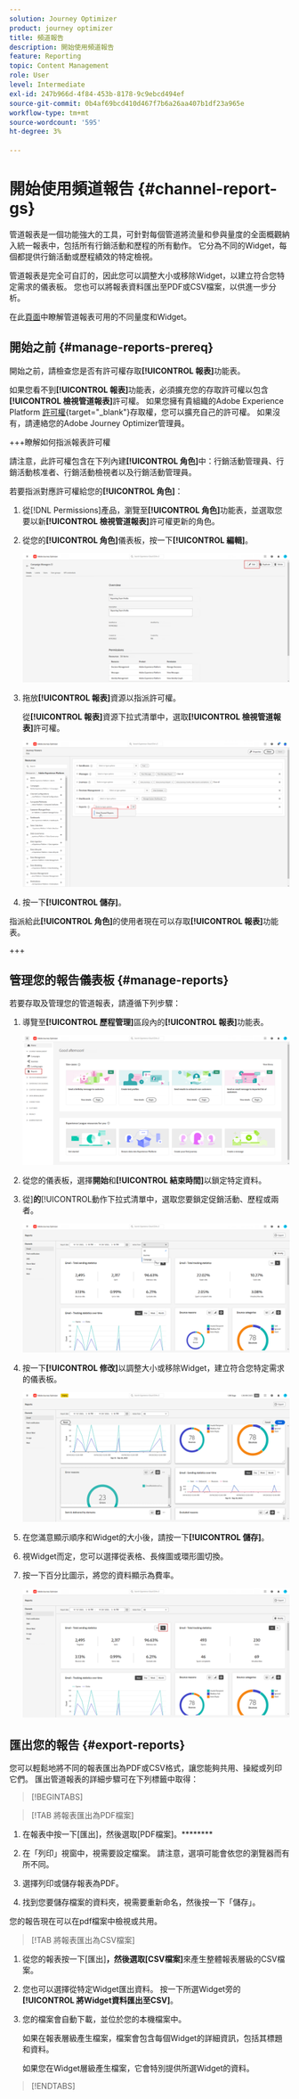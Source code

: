 ```yaml
---
solution: Journey Optimizer
product: journey optimizer
title: 頻道報告
description: 開始使用頻道報告
feature: Reporting
topic: Content Management
role: User
level: Intermediate
exl-id: 247b966d-4f84-453b-8178-9c9ebcd494ef
source-git-commit: 0b4af69bcd410d467f7b6a26aa407b1df23a965e
workflow-type: tm+mt
source-wordcount: '595'
ht-degree: 3%

---
```


# 開始使用頻道報告 {#channel-report-gs}

管道報表是一個功能強大的工具，可針對每個管道將流量和參與量度的全面概觀納入統一報表中，包括所有行銷活動和歷程的所有動作。 它分為不同的Widget，每個都提供行銷活動或歷程績效的特定檢視。

管道報表是完全可自訂的，因此您可以調整大小或移除Widget，以建立符合您特定需求的儀表板。 您也可以將報表資料匯出至PDF或CSV檔案，以供進一步分析。

在此[頁面](channel-report.md)中瞭解管道報表可用的不同量度和Widget。

## 開始之前 {#manage-reports-prereq}

開始之前，請檢查您是否有許可權存取&#x200B;**[!UICONTROL 報表]**&#x200B;功能表。

如果您看不到&#x200B;**[!UICONTROL 報表]**&#x200B;功能表，必須擴充您的存取許可權以包含&#x200B;**[!UICONTROL 檢視管道報表]**&#x200B;許可權。 如果您擁有貴組織的Adobe Experience Platform [許可權](https://experienceleague.adobe.com/docs/experience-platform/access-control/home.html?lang=zh-Hant){target="_blank"}存取權，您可以擴充自己的許可權。 如果沒有，請連絡您的Adobe Journey Optimizer管理員。

+++瞭解如何指派報表許可權

請注意，此許可權包含在下列內建&#x200B;**[!UICONTROL 角色]**&#x200B;中：行銷活動管理員、行銷活動核准者、行銷活動檢視者以及行銷活動管理員。

若要指派對應許可權給您的&#x200B;**[!UICONTROL 角色]**：

1. 從[!DNL Permissions]產品，瀏覽至&#x200B;**[!UICONTROL 角色]**&#x200B;功能表，並選取您要以新&#x200B;**[!UICONTROL 檢視管道報表]**&#x200B;許可權更新的角色。

1. 從您的&#x200B;**[!UICONTROL 角色]**&#x200B;儀表板，按一下&#x200B;**[!UICONTROL 編輯]**。

   ![](assets/channel_permission_1.png)

1. 拖放&#x200B;**[!UICONTROL 報表]**&#x200B;資源以指派許可權。

   從&#x200B;**[!UICONTROL 報表]**&#x200B;資源下拉式清單中，選取&#x200B;**[!UICONTROL 檢視管道報表]**&#x200B;許可權。

   ![](assets/channel_permission_2.png)

1. 按一下&#x200B;**[!UICONTROL 儲存]**。

指派給此&#x200B;**[!UICONTROL 角色]**&#x200B;的使用者現在可以存取&#x200B;**[!UICONTROL 報表]**&#x200B;功能表。

+++

## 管理您的報告儀表板 {#manage-reports}

若要存取及管理您的管道報表，請遵循下列步驟：

1. 導覽至&#x200B;**[!UICONTROL 歷程管理]**&#x200B;區段內的&#x200B;**[!UICONTROL 報表]**&#x200B;功能表。

   ![](assets/channel_report_1.png)

1. 從您的儀表板，選擇&#x200B;**開始**&#x200B;和&#x200B;**[!UICONTROL 結束時間]**&#x200B;以鎖定特定資料。

1. 從&#x200B;]**的**[!UICONTROL &#x200B;動作下拉式清單中，選取您要鎖定促銷活動、歷程或兩者。

   ![](assets/channel_report_2.png)

1. 按一下&#x200B;**[!UICONTROL 修改]**&#x200B;以調整大小或移除Widget，建立符合您特定需求的儀表板。

   ![](assets/channel_report_3.png)

1. 在您滿意顯示順序和Widget的大小後，請按一下&#x200B;**[!UICONTROL 儲存]**。

1. 視Widget而定，您可以選擇從表格、長條圖或環形圖切換。

1. 按一下百分比圖示，將您的資料顯示為費率。

   ![](assets/channel_report_4.png)

## 匯出您的報告 {#export-reports}

您可以輕鬆地將不同的報表匯出為PDF或CSV格式，讓您能夠共用、操縱或列印它們。 匯出管道報表的詳細步驟可在下列標籤中取得：

>[!BEGINTABS]

>[!TAB 將報表匯出為PDF檔案]

1. 在報表中按一下[匯出]，然後選取[PDF檔案]。********

1. 在「列印」視窗中，視需要設定檔案。 請注意，選項可能會依您的瀏覽器而有所不同。

1. 選擇列印或儲存報表為PDF。

1. 找到您要儲存檔案的資料夾，視需要重新命名，然後按一下「儲存」。

您的報告現在可以在pdf檔案中檢視或共用。

>[!TAB 將報表匯出為CSV檔案]

1. 從您的報表按一下[匯出]****，然後選取[CSV檔案]****&#x200B;來產生整體報表層級的CSV檔案。

1. 您也可以選擇從特定Widget匯出資料。 按一下所選Widget旁的&#x200B;**[!UICONTROL 將Widget資料匯出至CSV]**。

1. 您的檔案會自動下載，並位於您的本機檔案中。

   如果在報表層級產生檔案，檔案會包含每個Widget的詳細資訊，包括其標題和資料。

   如果您在Widget層級產生檔案，它會特別提供所選Widget的資料。

>[!ENDTABS]
